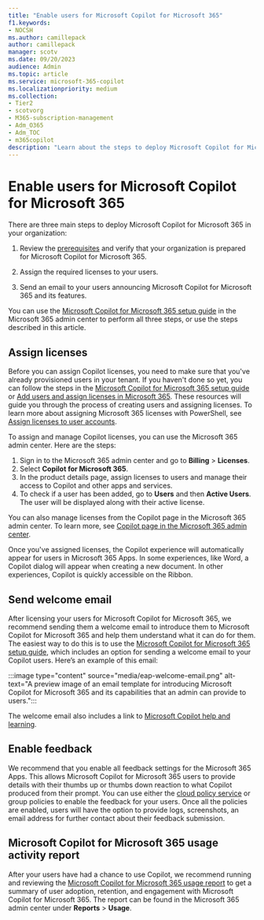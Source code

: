 ```yaml
---
title: "Enable users for Microsoft Copilot for Microsoft 365"
f1.keywords:
- NOCSH
ms.author: camillepack
author: camillepack
manager: scotv
ms.date: 09/20/2023
audience: Admin
ms.topic: article
ms.service: microsoft-365-copilot
ms.localizationpriority: medium
ms.collection: 
- Tier2
- scotvorg
- M365-subscription-management 
- Adm_O365
- Adm_TOC
- m365copilot
description: "Learn about the steps to deploy Microsoft Copilot for Microsoft 365 to your users."
---
```


# Enable users for Microsoft Copilot for Microsoft 365

There are three main steps to deploy Microsoft Copilot for Microsoft 365 in your organization:

1. Review the [prerequisites](microsoft-365-copilot-requirements.md) and verify that your organization is prepared for Microsoft Copilot for Microsoft 365.

2. Assign the required licenses to your users.

3. Send an email to your users announcing Microsoft Copilot for Microsoft 365 and its features.

You can use the [Microsoft Copilot for Microsoft 365 setup guide](https://admin.microsoft.com/Adminportal/Home?Q=learndocs#/modernonboarding/microsoft365copilotsetupguide) in the Microsoft 365 admin center to perform all three steps, or use the steps described in this article.

## Assign licenses

Before you can assign Copilot licenses, you need to make sure that you've already provisioned users in your tenant. If you haven't done so yet, you can follow the steps in the [Microsoft Copilot for Microsoft 365 setup guide](https://admin.microsoft.com/Adminportal/Home?Q=learndocs#/modernonboarding/microsoft365copilotsetupguide) or [Add users and assign licenses in Microsoft 365](/microsoft-365/admin/add-users/add-users). These resources will guide you through the process of creating users and assigning licenses. To learn more about assigning Microsoft 365 licenses with PowerShell, see [Assign licenses to user accounts](/microsoft-365/enterprise/assign-licenses-to-user-accounts-with-microsoft-365-powershell).

To assign and manage Copilot licenses, you can use the Microsoft 365 admin center. Here are the steps:

1. Sign in to the Microsoft 365 admin center and go to **Billing** > **Licenses**.
2. Select **Copilot for Microsoft 365**.
3. In the product details page, assign licenses to users and manage their access to Copilot and other apps and services.
4. To check if a user has been added, go to **Users** and then **Active Users**. The user will be displayed along with their active license.

You can also manage licenses from the Copilot page in the Microsoft 365 admin center. To learn more, see [Copilot page in the Microsoft 365 admin center](microsoft-365-copilot-page.md).

Once you've assigned licenses, the Copilot experience will automatically appear for users in Microsoft 365 Apps. In some experiences, like Word, a Copilot dialog will appear when creating a new document. In other experiences, Copilot is quickly accessible on the Ribbon.

## Send welcome email

After licensing your users for Microsoft Copilot for Microsoft 365, we recommend sending them a welcome email to introduce them to Microsoft Copilot for Microsoft 365 and help them understand what it can do for them. The easiest way to do this is to use the [Microsoft Copilot for Microsoft 365 setup guide](https://admin.microsoft.com/Adminportal/Home?Q=learndocs#/modernonboarding/microsoft365copilotsetupguide), which includes an option for sending a welcome email to your Copilot users. Here’s an example of this email:

:::image type="content" source="media/eap-welcome-email.png" alt-text="A preview image of an email template for introducing Microsoft Copilot for Microsoft 365 and its capabilities that an admin can provide to users.":::

The welcome email also includes a link to [Microsoft Copilot help and learning](https://support.microsoft.com/copilot).

## Enable feedback

We recommend that you enable all feedback settings for the Microsoft 365 Apps. This allows Microsoft Copilot for Microsoft 365 users to provide details with their thumbs up or thumbs down reaction to what Copilot produced from their prompt. You can use either the [cloud policy service](https://config.office.com) or group policies to enable the feedback for your users. Once all the policies are enabled, users will have the option to provide logs, screenshots, an email address for further contact about their feedback submission.

## Microsoft Copilot for Microsoft 365 usage activity report

After your users have had a chance to use Copilot, we recommend running and reviewing the [Microsoft Copilot for Microsoft 365 usage report](/microsoft-365/admin/activity-reports/microsoft-365-copilot-usage) to get a summary of user adoption, retention, and engagement with Microsoft Copilot for Microsoft 365. The report can be found in the Microsoft 365 admin center under **Reports** > **Usage**.
